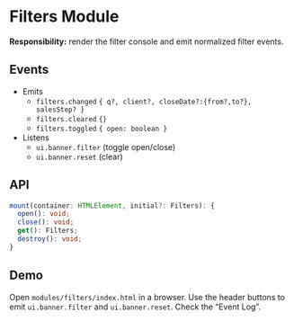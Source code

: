 # Filters Module

**Responsibility:** render the filter console and emit normalized filter events.

## Events
- Emits
  - `filters.changed` `{ q?, client?, closeDate?:{from?,to?}, salesStep? }`
  - `filters.cleared` `{}`
  - `filters.toggled` `{ open: boolean }`
- Listens
  - `ui.banner.filter` (toggle open/close)
  - `ui.banner.reset` (clear)

## API
```ts
mount(container: HTMLElement, initial?: Filters): {
  open(): void;
  close(): void;
  get(): Filters;
  destroy(): void;
}
```

## Demo
Open `modules/filters/index.html` in a browser. Use the header buttons to emit `ui.banner.filter` and `ui.banner.reset`. Check the “Event Log”.

